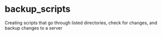 # backup_scripts
Creating scripts that go through listed directories, check for changes, and backup changes to a server
